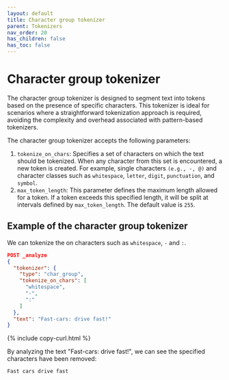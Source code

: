 ```yaml
---
layout: default
title: Character group tokenizer
parent: Tokenizers
nav_order: 20
has_children: false
has_toc: false
---
```


# Character group tokenizer

The character group tokenizer is designed to segment text into tokens based on the presence of specific characters. This tokenizer is ideal for scenarios where a straightforward tokenization approach is required, avoiding the complexity and overhead associated with pattern-based tokenizers.

The character group tokenizer accepts the following parameters:

1. `tokenize_on_chars`: Specifies a set of characters on which the text should be tokenized. When any character from this set is encountered, a new token is created. For example, single characters `(e.g., -, @)` and character classes such as `whitespace`, `letter`, `digit`, `punctuation`, and `symbol`.
2. `max_token_length`: This parameter defines the maximum length allowed for a token. If a token exceeds this specified length, it will be split at intervals defined by `max_token_length`. The default value is `255`.

## Example of the character group tokenizer

We can tokenize the on characters such as `whitespace`, `-` and `:`.

```json
POST _analyze
{
  "tokenizer": {
    "type": "char_group",
    "tokenize_on_chars": [
      "whitespace",
      "-",
      ":"
    ]
  },
  "text": "Fast-cars: drive fast!"
}
```
{% include copy-curl.html %}

By analyzing the text "Fast-cars: drive fast!", we can see the specified characters have been removed: 

```
Fast cars drive fast
```
